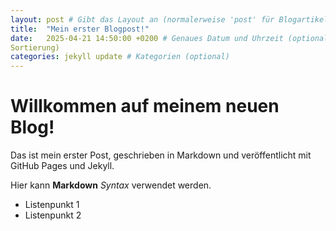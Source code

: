 ```yaml
---
layout: post # Gibt das Layout an (normalerweise 'post' für Blogartikel)
title:  "Mein erster Blogpost!"
date:   2025-04-21 14:50:00 +0200 # Genaues Datum und Uhrzeit (optional, aber gut für
Sortierung)
categories: jekyll update # Kategorien (optional)
---
```


# Willkommen auf meinem neuen Blog!

Das ist mein erster Post, geschrieben in Markdown und veröffentlicht mit GitHub Pages und
Jekyll.

Hier kann **Markdown** *Syntax* verwendet werden.

- Listenpunkt 1
- Listenpunkt 2

